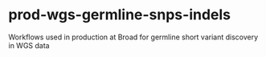 # prod-wgs-germline-snps-indels
Workflows used in production at Broad for germline short variant discovery in WGS data

